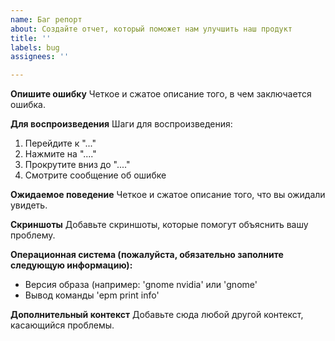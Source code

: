 ```yaml
---
name: Баг репорт
about: Создайте отчет, который поможет нам улучшить наш продукт
title: ''
labels: bug
assignees: ''

---
```


**Опишите ошибку**
Четкое и сжатое описание того, в чем заключается ошибка.

**Для воспроизведения**
Шаги для воспроизведения:
1. Перейдите к "..."
2. Нажмите на "...."
3. Прокрутите вниз до "...."
4. Смотрите сообщение об ошибке

**Ожидаемое поведение**
Четкое и сжатое описание того, что вы ожидали увидеть.

**Скриншоты**
Добавьте скриншоты, которые помогут объяснить вашу проблему.

**Операционная система (пожалуйста, обязательно заполните следующую информацию):**
 - Версия образа (например: 'gnome nvidia' или 'gnome'
 - Вывод команды 'epm print info'

**Дополнительный контекст**
Добавьте сюда любой другой контекст, касающийся проблемы.
